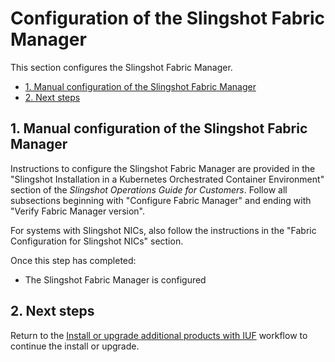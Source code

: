 # Configuration of the Slingshot Fabric Manager

This section configures the Slingshot Fabric Manager.

- [1. Manual configuration of the Slingshot Fabric Manager](#1-manual-configuration-of-the-slingshot-fabric-manager)
- [2. Next steps](#2-next-steps)

## 1. Manual configuration of the Slingshot Fabric Manager

Instructions to configure the Slingshot Fabric Manager are provided in the "Slingshot Installation in a Kubernetes Orchestrated Container Environment" section of the _Slingshot Operations Guide for Customers_. Follow all
subsections beginning with "Configure Fabric Manager" and ending with "Verify Fabric Manager version".

For systems with Slingshot NICs, also follow the instructions in the "Fabric Configuration for Slingshot NICs" section.

Once this step has completed:

- The Slingshot Fabric Manager is configured

## 2. Next steps

Return to the
[Install or upgrade additional products with IUF](install_or_upgrade_additional_products_with_iuf.md)
workflow to continue the install or upgrade.
